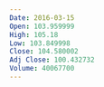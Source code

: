 ```yaml
---
Date: 2016-03-15
Open: 103.959999
High: 105.18
Low: 103.849998
Close: 104.580002
Adj Close: 100.432732
Volume: 40067700
---
```

